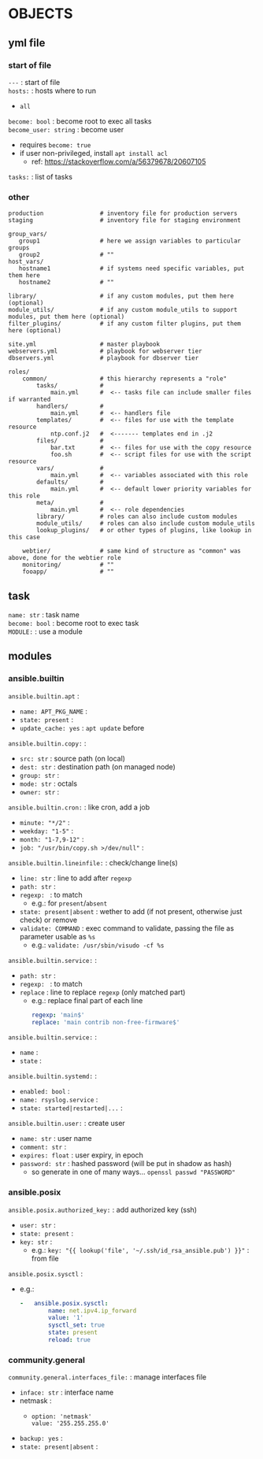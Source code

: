 # OBJECTS

## yml file

### start of file

`---` : start of file  
`hosts:` : hosts where to run  
*	`all`

`become: bool` : become root to exec all tasks  
`become_user: string` : become user  
*	requires `become: true`
*	if user non-privileged, install `apt install acl`
	*	ref: https://stackoverflow.com/a/56379678/20607105

`tasks:` : list of tasks  

### other

```ansible
production                # inventory file for production servers
staging                   # inventory file for staging environment

group_vars/
   group1                 # here we assign variables to particular groups
   group2                 # ""
host_vars/
   hostname1              # if systems need specific variables, put them here
   hostname2              # ""

library/                  # if any custom modules, put them here (optional)
module_utils/             # if any custom module_utils to support modules, put them here (optional)
filter_plugins/           # if any custom filter plugins, put them here (optional)

site.yml                  # master playbook
webservers.yml            # playbook for webserver tier
dbservers.yml             # playbook for dbserver tier

roles/
    common/               # this hierarchy represents a "role"
        tasks/            #
            main.yml      #  <-- tasks file can include smaller files if warranted
        handlers/         #
            main.yml      #  <-- handlers file
        templates/        #  <-- files for use with the template resource
            ntp.conf.j2   #  <------- templates end in .j2
        files/            #
            bar.txt       #  <-- files for use with the copy resource
            foo.sh        #  <-- script files for use with the script resource
        vars/             #
            main.yml      #  <-- variables associated with this role
        defaults/         #
            main.yml      #  <-- default lower priority variables for this role
        meta/             #
            main.yml      #  <-- role dependencies
        library/          # roles can also include custom modules
        module_utils/     # roles can also include custom module_utils
        lookup_plugins/   # or other types of plugins, like lookup in this case

    webtier/              # same kind of structure as "common" was above, done for the webtier role
    monitoring/           # ""
    fooapp/               # ""
```

## task

`name: str` : task name  
`become: bool` : become root to exec task  
`MODULE:` : use a module  

## modules

### ansible.builtin

`ansible.builtin.apt` :
*	`name: APT_PKG_NAME` : 
*	`state: present` : 
*	`update_cache: yes` : `apt update` before 

`ansible.builtin.copy:` : 
*	`src: str` : source path (on local)
*	`dest: str` : destination path (on managed node)
*	`group: str` : 
*	`mode: str` : octals
*	`owner: str` : 

`ansible.builtin.cron:` : like cron, add a job
*	`minute: "*/2"` :  
*	`weekday: "1-5"` :  
*	`month: "1-7,9-12"` :  
*	`job: "/usr/bin/copy.sh >/dev/null"` :  

`ansible.builtin.lineinfile:` : check/change line(s)
*	`line: str` : line to add after `regexp`
*	`path: str` : 
*	`regexp: ` : to match
	*	e.g.: for `present`/`absent`
*	`state: present|absent` : wether to add (if not present, otherwise just check) or remove
*	`validate: COMMAND` : exec command to validate, passing the file as parameter usable as `%s`
	*	e.g.: `validate: /usr/sbin/visudo -cf %s`

`ansible.builtin.service:` : 
*	`path: str` : 
*	`regexp: ` : to match
*	`replace` : line to replace `regexp` (only matched part)
	*	e.g.: replace final part of each line
		```yaml
		regexp: 'main$'
		replace: 'main contrib non-free-firmware$'
		```

`ansible.builtin.service:` : 
*   `name` : 
*   `state` : 

`ansible.builtin.systemd:` :  
*	`enabled: bool` : 
*	`name: rsyslog.service` :
*	`state: started|restarted|...` :  

`ansible.builtin.user:` : create user
*	`name: str` : user name 
*	`comment: str` :  
*	`expires: float` : user expiry, in epoch
*	`password: str` : hashed password (will be put in shadow as hash)
	*	so generate in one of many ways... `openssl passwd "PASSWORD"`

### ansible.posix

`ansible.posix.authorized_key:` : add authorized key (ssh)
*	`user: str` : 
*	`state: present` : 
*	`key: str` : 
	*	e.g.: `key: "{{ lookup('file', '~/.ssh/id_rsa_ansible.pub') }}"` : from file

`ansible.posix.sysctl` :
*	e.g.:
	```yml
	-	ansible.posix.sysctl:
			name: net.ipv4.ip_forward
			value: '1'
			sysctl_set: true
			state: present
			reload: true
	```

### community.general

`community.general.interfaces_file:` : manage interfaces file
*   `inface: str` : interface name
*   netmask :
    *   ```
        option: 'netmask'
        value: '255.255.255.0'
        ```
*   `backup: yes` : 
*   `state: present|absent` :

